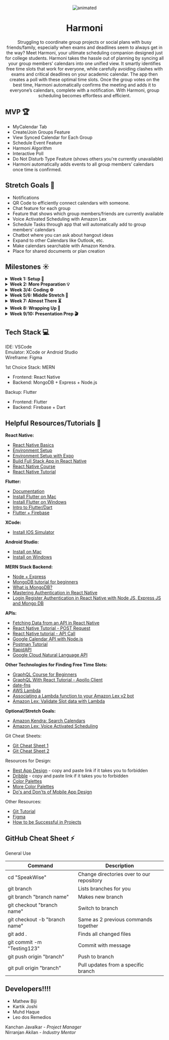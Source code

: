 

<p align="center">
  <img src="https://github.com/acm-projects/SpeakWise/assets/112922432/463d7323-d94d-4dad-ad6b-39a99ba1cde9" alt="animated" />
</p>

<h1 align="center"> Harmoni </h1>

<div align="center"> Struggling to coordinate group projects or social plans with busy friends/family, especially when exams and deadlines seem to always get in the way? Meet Harmoni, your ultimate scheduling companion designed just for college students. Harmoni takes the hassle out of planning by syncing all your group members’ calendars into one unified view. It smartly identifies free time slots that work for everyone, while carefully avoiding clashes with exams and critical deadlines on your academic calendar. The app then creates a poll with these optimal time slots. Once the group votes on the best time, Harmoni automatically confirms the meeting and adds it to everyone’s calendars, complete with a notification. With Harmoni, group scheduling becomes effortless and efficient. </div>


## MVP 🏆
- MyCalendar Tab
- Create/Join Groups Feature
- View Synced Calendar for Each Group
- Schedule Event Feature
- Harmoni Algorithm
- Interactive Poll
- Do Not Disturb Type Feature (shows others you're currently unavailable)
- Harmoni automatically adds events to all group members’ calendars once time is confirmed.

## Stretch Goals 🌟
- Notifications
- QR Code to efficiently connect calendars with someone.
- Chat feature for each group
- Feature that shows which group members/friends are currently available
- Voice Activated Scheduling with Amazon Lex
- Schedule Tasks through app that will automatically add to group members’ calendars
- Chatbot where you can ask about hangout ideas
- Expand to other Calendars like Outlook, etc.
- Make calendars searchable with Amazon Kendra.
- Place for shared documents or plan creation



## Milestones ☀️
<details closed>
<summary>  <strong> Week 1: Setup 🌅 </strong> </summary>
<br>
  
- Decide frontend/backend teams
- Finalize tech stack
- Research/Learn Tech Stack
- Environment Setup
- Learn Git/Github
- Begin App Design with Figma


</details>

<details closed>
<summary>  <strong> Week 2: More Preparation 💡 </strong> </summary>
<br>
  
- Frontend:
  - Finish Figma Design and Prototype by the end of week
  - Learn React Native
- Backend:
  - Start looking into the API’s
  - Set up User Authentication
  - Set up Database

  
</details>

<details closed>
<summary>  <strong> Week 3/4: Coding ⚙️ </strong> </summary>
<br>
  
- Frontend:
  - Login/Sign Up Pages
  - Home Page
  - MyCalendar/Connect Calendar Page
  - Shows schedule for current week
  - Groups page
- Backend:
  - Integrate Google Calendar API to display schedule in app
  - Develop Group Feature 
  - Create groups, Join groups
  - Start looking into how to find free time slots/developing algorithm idea

</details>

<details closed>
<summary>  <strong> Week 5/6: Middle Stretch 💫 </strong> </summary>
<br>
  
- Start Integrating finished backend features with finished frontend pages (Groups, User Auth) 
- Frontend
  - Groups Page
    - Display all groups the user is in, including individual people the user has synced calendars with
  - Individual Groups Page
    - Shows synced calendar + each member and their calendar
    - Would hide specific events, just show blocks of when time is occupied
    - Shows Poll if applicable
  - Schedule Meetup Page
    - Can either pick a date range or find next best time
    - If picking date range, will find all free slots and generate a poll
  - Poll Page
    - Shows all free time slots, anonymously vote
- Backend
  - Sync events on calendar based on free time slots
  - Research how to incorporate academic deadlines into syncing and implement
  - Poll feature

</details>

<details closed>
<summary>  <strong> Week 7: Almost There ⏳ </strong> </summary>
<br>
  
- Integrate finished backend features with finished frontend pages
- Finish all features
- Work on stretch goals if possible
- Frontend
  - Finish all pages
- Backend
  - Feature to add scheduled events to all group members’ calendars
  - Poll feature

</details>

<details closed>
<summary>  <strong> Week 8: Wrapping Up 🌙 </strong> </summary>
<br>
  
- Finish backend/frontend integration
- Add finishing touches
- Finish stretch goals if possible
- Begin work on presentation 

</details>

<details closed>
<summary>  <strong> Week 9/10: Presentation Prep 🎬 </strong> </summary>
<br>
  
- Prep for Presentation Night
- Finish Slides + Script + Demo

</details>


## Tech Stack 💻

IDE: VSCode                                                                        
Emulator: XCode or Android Studio                                                  
Wireframe: Figma

1st Choice Stack: MERN
- Frontend: React Native
- Backend: MongoDB + Express + Node.js

Backup: Flutter
- Frontend: Flutter
- Backend: Firebase + Dart

 
## Helpful Resources/Tutorials 🔎

 <strong> React Native: </strong>
- [React Native Basics](https://reactnative.dev/docs/tutorial?language=javascript)
- [Environment Setup](https://reactnative.dev/docs/environment-setup)
- [Environment Setup with Expo](https://docs.expo.dev/router/installation/)
- [Build Full Stack App in React Native](https://www.youtube.com/watch?v=eYByUtXQbEo)
- [React Native Course](https://www.youtube.com/watch?v=ZBCUegTZF7M&t=1396s)
- [React Native Tutorial](https://www.youtube.com/watch?v=6ZnfsJ6mM5c)
 
<strong> Flutter: </strong>
- [Documentation](https://docs.flutter.dev/)
- [Install Flutter on Mac](https://www.youtube.com/watch?v=KdO9B_CZmzo)
- [Install Flutter on Windows](https://www.youtube.com/watch?v=DvZuJeTHWaw)
- [Intro to Flutter/Dart](https://www.youtube.com/watch?v=CzRQ9mnmh44)
- [Flutter + Firebase](https://www.youtube.com/watch?v=0RWLaJxW7Oc)


<strong> XCode: </strong>
- [Install IOS Simulator](https://www.youtube.com/watch?v=Ws-wnDywtMI)
  
<strong> Android Studio: </strong>
- [Install on Mac](https://www.youtube.com/watch?v=8ILww0tUSxw)
- [Install on Windows](https://www.youtube.com/watch?v=fxSKQPG37IA)

<strong> MERN Stack Backend: </strong>
- [Node + Express](https://www.youtube.com/watch?v=P5QbE9aRCLQ&list=PLaAoUJDWH9WrPXMOkqHHsPHxbhvRDqryM)
- [MongoDB tutorial for beginners](https://www.youtube.com/watch?v=6DoLxeMlVTI) 
- [What is MongoDB?](https://www.youtube.com/watch?v=ExcRbA7fy_A&list=PL4cUxeGkcC9h77dJ-QJlwGlZlTd4ecZOA)
- [Mastering Authentication in React Native](https://www.youtube.com/watch?v=tsvZFNgoXy0)
- [Login Register Authentication in React Native with Node JS, Express JS and Mongo DB](https://www.youtube.com/watch?v=p-YhMj1XHzs)


<strong> APIs: </strong>
- [Fetching Data from an API in React Native](https://www.youtube.com/watch?v=KJhg761xb3c)
- [React Native Tutorial - POST Request](https://www.youtube.com/watch?v=BecN2PxyR_0)
- [React Native tutorial - API Call](https://www.youtube.com/watch?v=NuKQk7nbk0k) 
- [Google Calendar API with Node.js](https://www.youtube.com/watch?v=2byT7fYT8UE)
- [Postman Tutorial](https://www.youtube.com/watch?v=MFxk5BZulVU)
- [RapidAPI](https://rapidapi.com/search/restaurants)
- [Google Cloud Natural Language API](https://cloud.google.com/natural-language)

<strong> Other Technologies for Finding Free Time Slots: </strong>
- [GraphQL Course for Beginners](https://www.youtube.com/watch?v=5199E50O7SI)
- [GraphQL With React Tutorial - Apollo Client](https://www.youtube.com/watch?v=YyUWW04HwKY)
- [date-fns](https://www.youtube.com/watch?v=9YZIQAmgD0o)
- [AWS Lambda](https://www.youtube.com/watch?v=UsaiOEFdfs0)
- [Associating a Lambda function to your Amazon Lex v2 bot](https://www.youtube.com/watch?v=57ZqpzHtQX4) 
- [Amazon Lex: Validate Slot data with Lambda](https://www.youtube.com/watch?v=1xRl8Ipa018)

<strong> Optional/Stretch Goals: </strong>
- [Amazon Kendra: Search Calendars](https://www.youtube.com/watch?v=Yo9YQCGG5zM)
- [Amazon Lex: Voice Activated Scheduling](https://www.youtube.com/watch?v=3AZ1n2oHtEI)











Git Cheat Sheets:      
- [Git Cheat Sheet 1](https://education.github.com/git-cheat-sheet-education.pdf)                                                                                                                                                
- [Git Cheat Sheet 2](https://drive.google.com/file/d/1OddwoSvNJ3dQuEBw3RERieMXmOicif9_/view)  

Resources for Design:    
- [Best App Design](https://dribbble.com/tags/best-app-design) - copy and paste link if it takes you to forbidden                                                                                                                 
- [Dribble](https://dribbble.com/)  - copy and paste link if it takes you to forbidden                                                                                                                                            
- [Color Palettes](https://www.canva.com/colors/color-palettes/)                                                                                                                                                                  
- [More Color Palettes](https://colorhunt.co/)                                                                                                                                                                                    
- [Do's and Don'ts of Mobile App Design](https://realmonkey.co/mobile-app-design/the-dos-and-donts-of-mobile-app-design/)



Other Resources:           
- [Git Tutorial](https://www.youtube.com/watch?v=USjZcfj8yxE)  
- [Figma](https://www.figma.com/files/project/81846282/Team-project?fuid=1155168864304822849)                                                                                              
- [How to be Successful in Projects](https://docs.google.com/document/d/18Zi3DrKG5e6g5Bojr8iqxIu6VIGl86YBSFlsnJnlM88/edit)

## GitHub Cheat Sheet ⚡️

General Use

| Command | Description |
| ------ | ------ |
| cd "SpeakWise" | Change directories over to our repository |
| git branch | Lists branches for you |
| git branch "branch name" | Makes new branch |
| git checkout "branch name" | Switch to branch |
| git checkout -b "branch name" | Same as 2 previous commands together |
| git add . | Finds all changed files |
| git commit -m "Testing123" | Commit with message |
| git push origin "branch" | Push to branch |
| git pull origin "branch" | Pull updates from a specific branch |

## Developers‼️‼️ 
- Mathew Biji
- Kartik Joshi
- Muhd Haque
- Leo dos Remedios

Kanchan Javalkar - *Project Manager*  
Nirranjan Akilan - *Industry Mentor*


